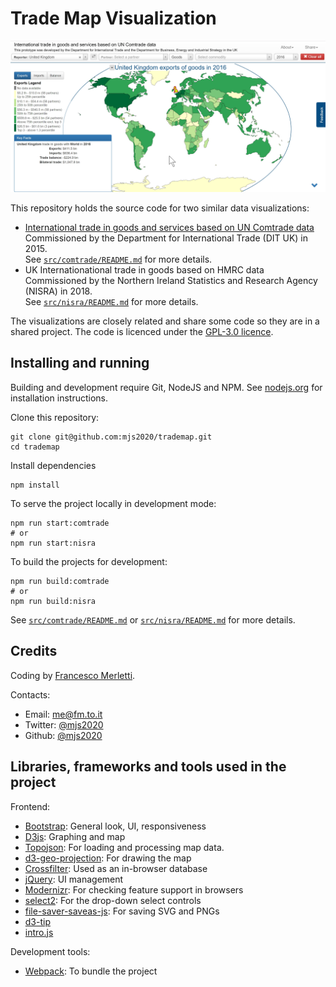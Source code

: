 # Trade Map Visualization

![Trademap screenshot](trademap.jpg)

This repository holds the source code for two similar data visualizations:

- [International trade in goods and services based on UN Comtrade data](https://comtrade.un.org/labs/dit-trade-vis)<br />
Commissioned by the Department for International Trade (DIT UK) in 2015.<br />
See [`src/comtrade/README.md`](src/comtrade/README.md) for more details.
- UK Internationational trade in goods based on HMRC data<br />
Commissioned by the Northern Ireland Statistics and Research Agency (NISRA) in 2018.<br />
See [`src/nisra/README.md`](src/nisra/README.md) for more details.

The visualizations are closely related and share some code so they are in a shared project. The code is licenced under the [GPL-3.0 licence](LICENCE.txt).

## Installing and running

Building and development require Git, NodeJS and NPM. See [nodejs.org](https://nodejs.org/) for installation instructions.

Clone this repository:

```
git clone git@github.com:mjs2020/trademap.git
cd trademap
```

Install dependencies

```
npm install
```

To serve the project locally in development mode:

```
npm run start:comtrade
# or
npm run start:nisra
```

To build the projects for development:

```
npm run build:comtrade
# or
npm run build:nisra
```

See [`src/comtrade/README.md`](src/comtrade/README.md) or [`src/nisra/README.md`](src/nisra/README.md) for more details.

## Credits

Coding by [Francesco Merletti](http://fm.to.it).

Contacts:

* Email: [me@fm.to.it](mailto:me@fm.to.it)
* Twitter: [@mjs2020](http://fm.to.it/tw)
* Github: [@mjs2020](http://fm.to.it/gh)


## Libraries, frameworks and tools used in the project

Frontend:

* [Bootstrap](https://getbootstrap.com/): General look, UI, responsiveness
* [D3js](https://d3js.org/): Graphing and map
* [Topojson](https://github.com/mbostock/topojson/wiki): For loading and processing map data.
* [d3-geo-projection](https://github.com/mbostock/d3/wiki/Geo-Projections): For drawing the map
* [Crossfilter](https://github.com/square/crossfilter): Used as an in-browser database
* [jQuery](https://jquery.com/): UI management
* [Modernizr](https://modernizr.com/): For checking feature support in browsers
* [select2](https://select2.github.io/): For the drop-down select controls
* [file-saver-saveas-js](https://github.com/eligrey/FileSaver.js/): For saving SVG and PNGs
* [d3-tip](https://github.com/Caged/d3-tip)
* [intro.js](https://github.com/usablica/intro.js/#attributes)

Development tools:

* [Webpack](https://webpack.js.org/): To bundle the project


